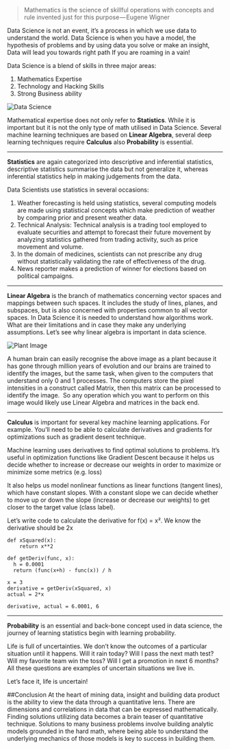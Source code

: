 >Mathematics is the science of skillful operations with concepts and rule invented just for this purpose — Eugene Wigner

Data Science is not an event, it’s a process in which we use data to understand the world. Data Science is when you have a model, the hypothesis of problems and by using data you solve or make an insight, Data will lead you towards right path If you are roaming in a vain!

Data Science is a blend of skills in three major areas: 
1. Mathematics Expertise
2. Technology and Hacking Skills
3. Strong Business ability

![Data Science](https://photos.app.goo.gl/16HkaPWXbBlMoqeJ3)

Mathematical expertise does not only refer to **Statistics**. While it is important but it is not the only type of math utilised in Data Science. Several machine learning techniques are based on **Linear Algebra**, several deep learning techniques require **Calculus** also **Probability** is essential.

---

**Statistics** are again categorized into descriptive and inferential statistics, descriptive statistics summarise the data but not generalize it, whereas inferential statistics help in making judgements from the data.

Data Scientists use statistics in several occasions:
1. Weather forecasting is held using statistics, several computing models are made using statistical concepts which make prediction of weather by comparing prior and present weather data.
2. Technical Analysis: Technical analysis is a trading tool employed to evaluate securities and attempt to forecast their future movement by analyzing statistics gathered from trading activity, such as price movement and volume.
3. In the domain of medicines, scientists can not prescribe any drug without statistically validating the rate of effectiveness of the drug.
4. News reporter makes a prediction of winner for elections based on political campaigns. 

---

**Linear Algebra** is the branch of mathematics concerning vector spaces and mappings between such spaces. It includes the study of lines, planes, and subspaces, but is also concerned with properties common to all vector spaces. In Data Science it is needed to understand how algorithms work. What are their limitations and in case they make any underlying assumptions.
Let’s see why linear algebra is important in data science.

![Plant Image](https://photos.app.goo.gl/0JPahkCp6Ewm3OLE2)

A human brain can easily recognise the above image as a plant because it has gone through million years of evolution and our brains are trained to identify the images, but the same task, when given to the computers that understand only 0 and 1 processes. The computers store the pixel intensities in a construct called Matrix, then this matrix can be processed to identify the image. 
So any operation which you want to perform on this image would likely use Linear Algebra and matrices in the back end.

---

**Calculus** is important for several key machine learning applications. For example. You’ll need to be able to calculate derivatives and gradients for optimizations such as gradient desent technique.

Machine learning uses derivatives to find optimal solutions to problems. It’s useful in optimization functions like Gradient Descent because it helps us decide whether to increase or decrease our weights in order to maximize or minimize some metrics (e.g. loss)

It also helps us model nonlinear functions as linear functions (tangent lines), which have constant slopes. With a constant slope we can decide whether to move up or down the slope (increase or decrease our weights) to get closer to the target value (class label).

Let’s write code to calculate the derivative for f(x) = x². We know the derivative should be 2x

```
def xSquared(x):
    return x**2

def getDeriv(func, x):
  h = 0.0001
  return (func(x+h) - func(x)) / h

x = 3
derivative = getDeriv(xSquared, x)
actual = 2*x

derivative, actual = 6.0001, 6
```
---

**Probability** is an essential and back-bone concept used in data science, the journey of learning statistics begin with learning probability. 

Life is full of uncertainties. We don’t know the outcomes of a particular situation until it happens. Will it rain today? Will I pass the next math test? Will my favorite team win the toss? Will I get a promotion in next 6 months? All these questions are examples of uncertain situations we live in. 

Let’s face it, life is uncertain!

##Conclusion
At the heart of mining data, insight and building data product is the ability to view the data through a quantitative lens. There are dimensions and correlations in data that can be expressed mathematically. Finding solutions utilizing data becomes a brain teaser of quantitative technique. Solutions to many business problems involve building analytic models grounded in the hard math, where being able to understand the underlying mechanics of those models is key to success in building them.
